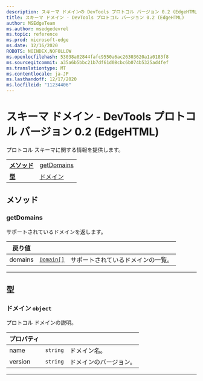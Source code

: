 ```yaml
---
description: スキーマ ドメインの DevTools プロトコル バージョン 0.2 (EdgeHTML) リファレンス。 プロトコル スキーマに関する情報を提供します。
title: スキーマ ドメイン - DevTools プロトコル バージョン 0.2 (EdgeHTML)
author: MSEdgeTeam
ms.author: msedgedevrel
ms.topic: reference
ms.prod: microsoft-edge
ms.date: 12/16/2020
ROBOTS: NOINDEX,NOFOLLOW
ms.openlocfilehash: 53038a02844fafc9550a6ac26303620a1a0183f8
ms.sourcegitcommit: a35a6b5bbc21b7df61d08cbc6b074b5325ad4fef
ms.translationtype: MT
ms.contentlocale: ja-JP
ms.lasthandoff: 12/17/2020
ms.locfileid: "11234406"
---
```

# スキーマ ドメイン - DevTools プロトコル バージョン 0.2 (EdgeHTML)  

プロトコル スキーマに関する情報を提供します。

| | |
|-|-|
| [**メソッド**](#methods) | [getDomains](#getdomains) |
| [**型**](#types) | [ドメイン](#domain) |
## メソッド

### getDomains
サポートされているドメインを返します。

<table>
    <thead>
        <tr>
            <th>戻り値</th>
            <th></th>
            <th></th>
        </tr>
    </thead>
    <tbody>
        <tr>
            <td>domains</td>
            <td><a href="#domain"><code class="flyout">Domain[]</code></a></td>
            <td>サポートされているドメインの一覧。</td>
        </tr>
    </tbody>
</table>
</p>

---

## 型

### <a name="domain"></a> ドメイン `object`

プロトコル ドメインの説明。

<table>
    <thead>
        <tr>
            <th>プロパティ</th>
            <th></th>
            <th></th>
        </tr>
    </thead>
    <tbody>
        <tr>
            <td>name</td>
            <td><code class="flyout">string</code></td>
            <td>ドメイン名。</td>
        </tr>
        <tr>
            <td>version</td>
            <td><code class="flyout">string</code></td>
            <td>ドメインのバージョン。</td>
        </tr>
    </tbody>
</table>
</p>

---
